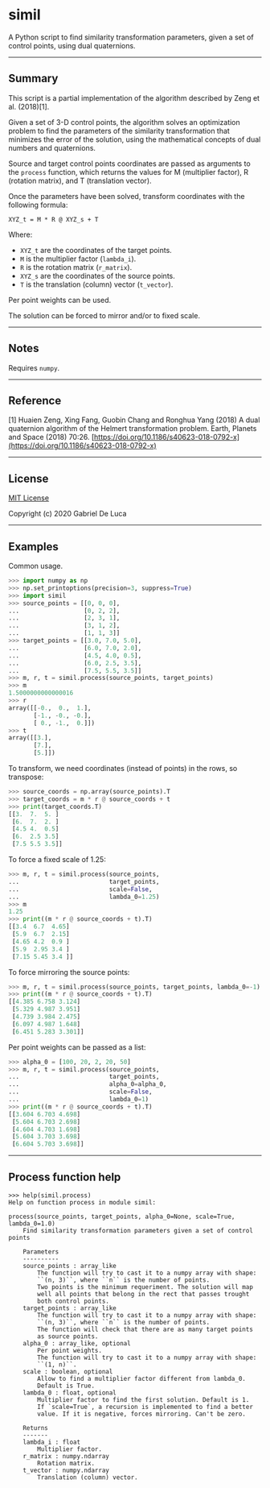 # simil

A Python script to find similarity transformation parameters, given a set of control points, using dual quaternions.

----
## Summary

This script is a partial implementation of the algorithm described by
Zeng et al. (2018)[1].

Given a set of 3-D control points, the algorithm solves an optimization
problem to find the parameters of the similarity transformation
that minimizes the error of the solution, using the mathematical
concepts of dual numbers and quaternions.

Source and target control points coordinates are passed as arguments to
the `process` function, which returns the values for M (multiplier
factor), R (rotation matrix), and T (translation vector).

Once the parameters have been solved, transform coordinates with the
following formula:
    
```
XYZ_t = M * R @ XYZ_s + T
```   
Where:
- ``XYZ_t`` are the coordinates of the target points.
- ``M`` is the multiplier factor (`lambda_i`).
- ``R`` is the rotation matrix (`r_matrix`).
- ``XYZ_s`` are the coordinates of the source points.
- ``T`` is the translation (column) vector (`t_vector`).

Per point weights can be used.  

The solution can be forced to mirror and/or to fixed scale.  

----

## Notes

Requires `numpy`.

----

## Reference


[1] Huaien Zeng, Xing Fang, Guobin Chang and Ronghua Yang (2018)
A dual quaternion algorithm of the Helmert transformation problem.
Earth, Planets and Space (2018) 70:26.
[https://doi.org/10.1186/s40623-018-0792-x](https://doi.org/10.1186/s40623-018-0792-x)

----  

## License

[MIT License](https://github.com/gabriel-de-luca/simil/raw/master/LICENSE)

Copyright (c) 2020 Gabriel De Luca

----

## Examples

Common usage.

```python
>>> import numpy as np
>>> np.set_printoptions(precision=3, suppress=True)
>>> import simil
>>> source_points = [[0, 0, 0],
...                  [0, 2, 2],
...                  [2, 3, 1],
...                  [3, 1, 2],
...                  [1, 1, 3]]
>>> target_points = [[3.0, 7.0, 5.0],
...                  [6.0, 7.0, 2.0],
...                  [4.5, 4.0, 0.5],
...                  [6.0, 2.5, 3.5],
...                  [7.5, 5.5, 3.5]]
>>> m, r, t = simil.process(source_points, target_points)
>>> m
1.5000000000000016
>>> r
array([[-0.,  0.,  1.],
       [-1., -0., -0.],
       [ 0., -1.,  0.]])
>>> t
array([[3.],
       [7.],
       [5.]])
```

To transform, we need coordinates (instead of points) in the rows,
so transpose:

```python
>>> source_coords = np.array(source_points).T
>>> target_coords = m * r @ source_coords + t
>>> print(target_coords.T)
[[3.  7.  5. ]
 [6.  7.  2. ]
 [4.5 4.  0.5]
 [6.  2.5 3.5]
 [7.5 5.5 3.5]]
```

To force a fixed scale of 1.25:

```python
>>> m, r, t = simil.process(source_points,
...                         target_points, 
...                         scale=False, 
...                         lambda_0=1.25)
>>> m
1.25
>>> print((m * r @ source_coords + t).T)
[[3.4  6.7  4.65]
 [5.9  6.7  2.15]
 [4.65 4.2  0.9 ]
 [5.9  2.95 3.4 ]
 [7.15 5.45 3.4 ]]
```

To force mirroring the source points: 

```python
>>> m, r, t = simil.process(source_points, target_points, lambda_0=-1)
>>> print((m * r @ source_coords + t).T)
[[4.385 6.758 3.124]
 [5.329 4.987 3.951]
 [4.739 3.984 2.475]
 [6.097 4.987 1.648]
 [6.451 5.283 3.301]]
```

Per point weights can be passed as a list:

```python
>>> alpha_0 = [100, 20, 2, 20, 50]
>>> m, r, t = simil.process(source_points,
...                         target_points,
...                         alpha_0=alpha_0,
...                         scale=False,
...                         lambda_0=1)
>>> print((m * r @ source_coords + t).T)
[[3.604 6.703 4.698]
 [5.604 6.703 2.698]
 [4.604 4.703 1.698]
 [5.604 3.703 3.698]
 [6.604 5.703 3.698]]
```

----  

## Process function help

```
>>> help(simil.process)
Help on function process in module simil:

process(source_points, target_points, alpha_0=None, scale=True, lambda_0=1.0)
    Find similarity transformation parameters given a set of control points

    Parameters
    ----------
    source_points : array_like
        The function will try to cast it to a numpy array with shape:
        ``(n, 3)``, where ``n`` is the number of points.
        Two points is the minimum requeriment. The solution will map
        well all points that belong in the rect that passes trought
        both control points.
    target_points : array_like
        The function will try to cast it to a numpy array with shape:
        ``(n, 3)``, where ``n`` is the number of points.
        The function will check that there are as many target points
        as source points.
    alpha_0 : array_like, optional
        Per point weights.
        The function will try to cast it to a numpy array with shape:
        ``(1, n)``.
    scale : boolean, optional
        Allow to find a multiplier factor different from lambda_0.
        Default is True.
    lambda_0 : float, optional
        Multiplier factor to find the first solution. Default is 1.
        If `scale=True`, a recursion is implemented to find a better
        value. If it is negative, forces mirroring. Can't be zero.

    Returns
    -------
    lambda_i : float
        Multiplier factor.
    r_matrix : numpy.ndarray
        Rotation matrix.
    t_vector : numpy.ndarray
        Translation (column) vector.
```

